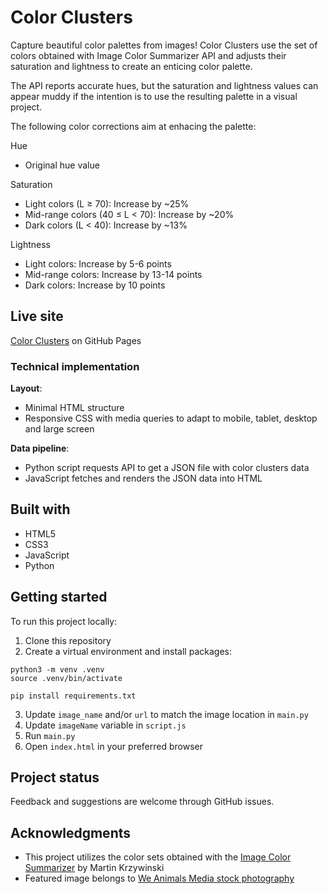 # Color Clusters

Capture beautiful color palettes from images!
Color Clusters use the set of colors obtained with Image Color Summarizer API and adjusts their saturation and lightness to create an enticing color palette.

The API reports accurate hues, but the saturation and lightness values can appear muddy if the intention is to use the resulting palette in a visual project.

The following color corrections aim at enhacing the palette:

Hue

- Original hue value

Saturation

- Light colors (L ≥ 70): Increase by ~25%
- Mid-range colors (40 ≤ L < 70): Increase by ~20%
- Dark colors (L < 40): Increase by ~13%

Lightness

- Light colors: Increase by 5-6 points
- Mid-range colors: Increase by 13-14 points
- Dark colors: Increase by 10 points

## Live site

[Color Clusters](https://karenbarbe.github.io/) on GitHub Pages

### Technical implementation

**Layout**:

- Minimal HTML structure
- Responsive CSS with media queries to adapt to mobile, tablet, desktop and large screen

**Data pipeline**:

- Python script requests API to get a JSON file with color clusters data
- JavaScript fetches and renders the JSON data into HTML

## Built with

- HTML5
- CSS3
- JavaScript
- Python

## Getting started

To run this project locally:

1. Clone this repository
2. Create a virtual environment and install packages:

```
python3 -m venv .venv
source .venv/bin/activate

pip install requirements.txt
```

3. Update `image_name` and/or `url` to match the image location in `main.py`
4. Update `imageName` variable in `script.js`
5. Run `main.py`
6. Open `index.html` in your preferred browser

## Project status

Feedback and suggestions are welcome through GitHub issues.

## Acknowledgments

- This project utilizes the color sets obtained with the [Image Color Summarizer](https://mk.bcgsc.ca/colorsummarizer/) by Martin Krzywinski
- Featured image belongs to [We Animals Media stock photography](https://stock.weanimals.org/)
